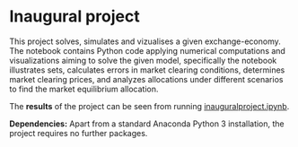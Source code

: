 # Inaugural project

This project solves, simulates and vizualises a given exchange-economy.
The notebook contains Python code applying numerical computations and visualizations aiming to solve the given model, specifically the notebook illustrates sets, calculates errors in market clearing conditions, determines market clearing prices, and analyzes allocations under different scenarios to find the market equilibrium allocation.

The **results** of the project can be seen from running [inauguralproject.ipynb](inauguralproject.ipynb).

**Dependencies:** Apart from a standard Anaconda Python 3 installation, the project requires no further packages.
